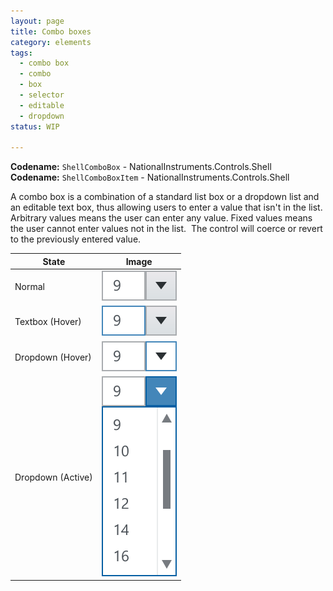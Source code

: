 ```yaml
---
layout: page
title: Combo boxes
category: elements
tags:
  - combo box
  - combo
  - box
  - selector
  - editable
  - dropdown
status: WIP

---
```


**Codename:** `ShellComboBox`   - NationalInstruments.Controls.Shell  
**Codename:** `ShellComboBoxItem` - NationalInstruments.Controls.Shell

A combo box is a combination of a standard list box or a dropdown list and an editable text box, thus allowing users to enter a value that isn't in the list. Arbitrary values means the user can enter any value. Fixed values means the user cannot enter values not in the list.  The control will coerce or revert to the previously entered value.

| State              | Image         |
| ------------------ |:-------------:|
| Normal             | ![Alt text](../../images/elements/combo-boxes/combo-box-normal.svg)         |
| Textbox (Hover)    | ![Alt text](../../images/elements/combo-boxes/combo-box-hover-textbox.svg)  |
| Dropdown (Hover)   | ![Alt text](../../images/elements/combo-boxes/combo-box-hover-dropdown.svg) |
| Dropdown (Active)  | ![Alt text](../../images/elements/combo-boxes/combo-box-active-dropdown.svg)|